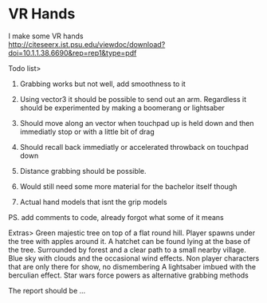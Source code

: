 # VR Hands
I make some VR hands <br />
http://citeseerx.ist.psu.edu/viewdoc/download?doi=10.1.1.38.6690&rep=rep1&type=pdf

Todo list>

1. Grabbing works but not well, add smoothness to it
2. Using vector3 it should be possible to send out an arm. Regardless it should be experimented by making a boomerang or lightsaber
3. Should move along an vector when touchpad up is held down and then immediatly stop or with a little bit of drag
4. Should recall back immediatly or accelerated throwback on touchpad down

5. Distance grabbing should be possible.

6. Would still need some more material for the bachelor itself though

7. Actual hand models that isnt the grip models

PS. add comments to code, already forgot what some of it means

Extras> Green majestic tree on top of a flat round hill. Player spawns under the tree with apples around it. A hatchet can be found lying at the base of the tree.
Surrounded by forest and a clear path to a small nearby village. Blue sky with clouds and the occasional wind effects.
Non player characters that are only there for show, no dismembering
A lightsaber imbued with the berculian effect.
Star wars force powers as alternative grabbing methods

The report should be ...
